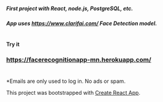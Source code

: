 
##### First project with React, node.js, PostgreSQL, etc.

##### App uses https://www.clarifai.com/ Face Detection model. 

#

#### Try it
### https://facerecognitionapp-mn.herokuapp.com/

#
*Emails are only used to log in. No ads or spam.

This project was bootstrapped with [Create React App](https://github.com/facebook/create-react-app).

